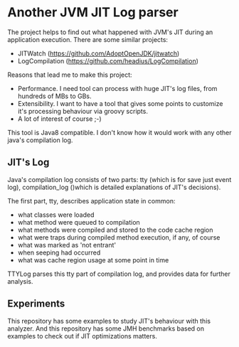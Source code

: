 # Another JVM JIT Log parser

The project helps to find out what happened with JVM's JIT during an application execution.
There are some similar projects:
* JITWatch (https://github.com/AdoptOpenJDK/jitwatch)
* LogCompilation (https://github.com/headius/LogCompilation)

Reasons that lead me to make this project:
* Performance. I need tool can process with huge JIT's log files, from hundreds of MBs to GBs.
* Extensibility. I want to have a tool that gives some points to customize it's processing behaviour via groovy scripts.
* A lot of interest of course ;-)

This tool is Java8 compatible. I don't know how it would work with any other java's compilation log.

## JIT's Log
Java's compilation log consists of two parts: tty (which is for save just event log), compilation_log ()which is detailed explanations of JIT's decisions).
 
The first part, tty, describes application state in common:

* what classes were loaded
* what method were queued to compilation
* what methods were compiled and stored to the code cache region
* what were traps during compiled method execution, if any, of course
* what was marked as 'not entrant'
* when seeping had occurred
* what was cache region usage at some point in time

TTYLog parses this tty part of compilation log, and provides data for further analysis.

## Experiments

This repository has some examples to study JIT's behaviour with this analyzer.
And this repository has some JMH benchmarks based on examples to check out if JIT optimizations matters.

